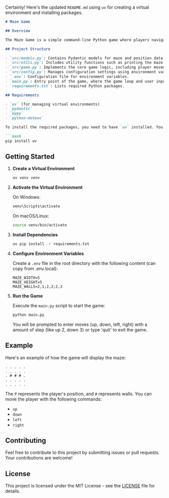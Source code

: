 Certainly! Here's the updated `README.md` using `uv` for creating a virtual environment and installing packages.

```markdown
# Maze Game

## Overview

The Maze Game is a simple command-line Python game where players navigate through a maze. The maze is represented as a grid with walls, and the player can move up, down, left, or right to explore the maze.

## Project Structure

- `src/models.py`: Contains Pydantic models for maze and position data.
- `src/utils.py`: Includes utility functions such as printing the maze.
- `src/game.py`: Implements the core game logic, including player movement and maze interaction.
- `src/config.py`: Manages configuration settings using environment variables.
- `.env`: Configuration file for environment variables.
- `main.py`: Entry point of the game, where the game loop and user input handling occur.
- `requirements.txt`: Lists required Python packages.

## Requirements

- `uv` (for managing virtual environments)
- `pydantic`
- `mypy`
- `python-dotenv`

To install the required packages, you need to have `uv` installed. You can install it using pip if you don't have it:

```bash
pip install uv
```

## Getting Started

1. **Create a Virtual Environment**

   ```bash
   uv venv venv
   ```

2. **Activate the Virtual Environment**

   On Windows:

   ```bash
   venv\Scripts\activate
   ```

   On macOS/Linux:

   ```bash
   source venv/bin/activate
   ```

3. **Install Dependencies**

   ```bash
   uv pip install -r requirements.txt
   ```

4. **Configure Environment Variables**

   Create a `.env` file in the root directory with the following content (can copy from .env.local):

   ```
   MAZE_WIDTH=5
   MAZE_HEIGHT=5
   MAZE_WALLS=2,1;2,2;2,3
   ```

5. **Run the Game**

   Execute the `main.py` script to start the game:

   ```bash
   python main.py
   ```

   You will be prompted to enter moves (up, down, left, right) with a amount of step (like up 2, down 3) or type 'quit' to exit the game.

## Example

Here's an example of how the game will display the maze:

```
. . . . .
. . . . .
. # # # .
. . . . .
. . . . .
```

The `P` represents the player's position, and `#` represents walls. You can move the player with the following commands:

- `up`
- `down`
- `left`
- `right`

## Contributing

Feel free to contribute to this project by submitting issues or pull requests. Your contributions are welcome!

## License

This project is licensed under the MIT License - see the [LICENSE](LICENSE) file for details.
